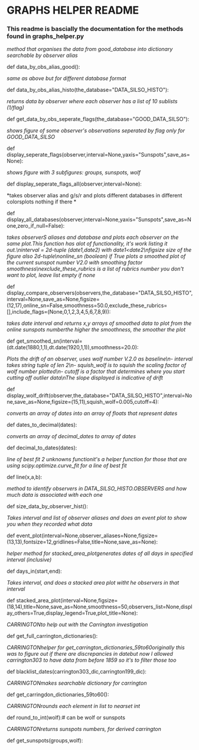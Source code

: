 # GRAPHS HELPER README

### This readme is bascially the documentation for the methods found in graphs_helper.py

*method that organises the data from good_database into dictionary searchable by observer alias*

def data_by_obs_alias_good():

*same as above but for different database format*

def data_by_obs_alias_histo(the_database="DATA_SILSO_HISTO"):

*returns data by observer where each observer has a list of 10 sublists (1/flag)*

def get_data_by_obs_seperate_flags(the_database="GOOD_DATA_SILSO"):

*shows figure of some observer's observations seperated by flag only for GOOD_DATA_SILSO*

def display_seperate_flags(observer,interval=None,yaxis="Sunspots",save_as=None):

*shows figure with 3 subfigures: groups, sunspots, wolf*

def display_seperate_flags_all(observer,interval=None):

*takes observer alias and g/s/r and plots different databases in different colorsplots nothing if there *

def display_all_databases(observer,interval=None,yaxis="Sunspots",save_as=None,zero_if_null=False):

*takes observerS aliases and database and plots each observer on the same plot.This function has alot of functionality, it's work listing it out.\ninterval = 2d-tuple (date1,date2) with date1<date2\nfigsize size of the figure also 2d-tuple\nonline_sn (boolean) if True plots a smoothed plot of the current sunspot number V2.0 with smoothing factor smoothness\nexclude_these_rubrics is a list of rubrics number you don't want to plot, leave list empty if none*

def display_compare_observers(observers,the_database="DATA_SILSO_HISTO",interval=None,save_as=None,figsize=(12,17),online_sn=False,smoothness=50.0,exclude_these_rubrics=[],include_flags=(None,0,1,2,3,4,5,6,7,8,9)):

*takes date interval and returns x,y arrays of smoothed data to plot from the online sunspots numberthe higher the smoothness, the smoother the plot*

def get_smoothed_sn(interval=(dt.date(1880,1,1),dt.date(1920,1,1)),smoothness=20.0):

*Plots the drift of an observer, uses wolf number V.2.0 as baseline\n- interval takes string tuple of len 2\n- squish_wolf is to squish the scaling factor of wolf number plotted\n- cutoff is a factor that determines where you start cutting off outlier data\nThe slope displayed is indicative of drift*

def display_wolf_drift(observer,the_database="DATA_SILSO_HISTO",interval=None,save_as=None,figsize=(15,11),squish_wolf=0.005,cutoff=4):

*converts an array of dates into an array of floats that represent dates*

def dates_to_decimal(dates):

*converts an array of decimal_dates to array of dates*

def decimal_to_dates(dates):

*line of best fit 2 unknowns functionit's a helper function for those that are using scipy.optimize.curve_fit for a line of best fit*

def line(x,a,b):

*method to identify observers in DATA_SILSO_HISTO.OBSERVERS and how much data is associated with each one*

def size_data_by_observer_hist():

*Takes interval and list of observer aliases and does an event plot to show you when they recorded what data*

def event_plot(interval=None,observer_aliases=None,figsize=(13,13),fontsize=12,gridlines=False,title=None,save_as=None):

*helper method for stacked_area_plotgenerates dates of all days in specified interval (inclusive)*

def days_in(start,end):

*Takes interval, and does a stacked area plot witht he observers in that interval*

def stacked_area_plot(interval=None,figsize=(18,14),title=None,save_as=None,smoothness=50,observers_list=None,display_others=True,display_legend=True,plot_title=None): 

*CARRINGTONto help out with the Carrington investigation*

def get_full_carrington_dictionaries():

*CARRINGTONhelper for get_carrington_dictionaries_59to60originally this was to figure out if there are discrepancies in datebut now I allowed carrington303 to have data from before 1859 so it's to filter those too*

def blacklist_dates(carrington303_dic,carrington199_dic):

*CARRINGTONmakes searchable dictionary for carrington*

def get_carringdon_dictionaries_59to60():

*CARRINGTONrounds each element in list to nearset int*

def round_to_int(wolf):# can be wolf or sunspots

*CARRINGTONreturns sunspots numbers, for derived carrington*

def get_sunspots(groups,wolf):

